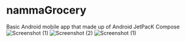 # nammaGrocery
Basic Android mobile app that made up of Android JetPacK Compose
![Screenshot (1)](https://user-images.githubusercontent.com/112937730/213115767-da0096f1-9d8a-4ce0-ae40-6c580c02aaca.png)
![Screenshot (2)](https://user-images.githubusercontent.com/112937730/213115775-47300463-cb5e-4a95-957e-58f24e577a7d.png)
![Screenshot (1)](https://user-images.githubusercontent.com/112937730/213115816-dde1e459-b9ed-4363-b5b2-7e53a6fec981.png)
